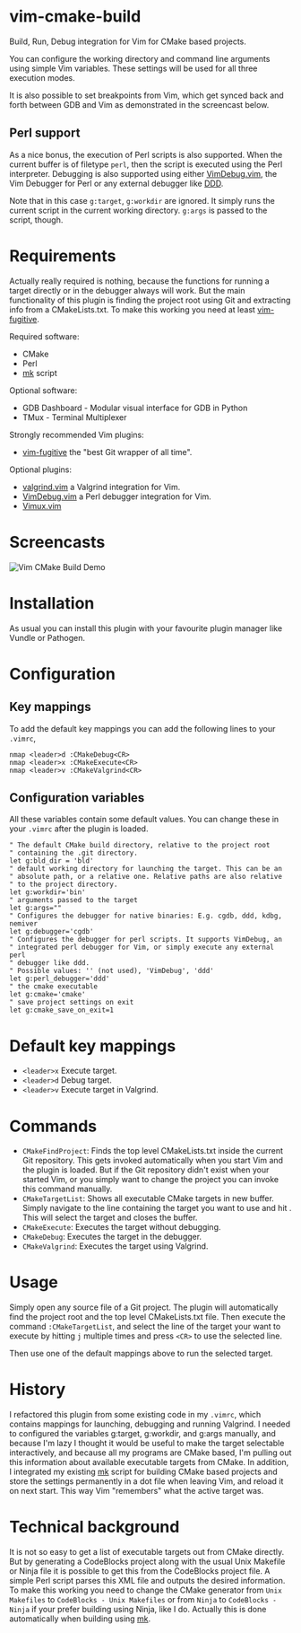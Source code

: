 # vim-cmake-build

Build, Run, Debug integration for Vim for CMake based projects.

You can configure the working directory and command line arguments using
simple Vim variables. These settings will be used for all three execution modes.

It is also possible to set breakpoints from Vim, which get synced back and forth
between GDB and Vim as demonstrated in the screencast below.

## Perl support

As a nice bonus, the execution of Perl scripts is also supported. When the current buffer
is of filetype `perl`, then the script is executed using the Perl interpreter. Debugging
is also supported using either [VimDebug.vim], the Vim Debugger for Perl or any external debugger
like [DDD].

Note that in this case `g:target`, `g:workdir` are ignored. It simply runs the current script
in the current working directory. `g:args` is passed to the script, though.

# Requirements

Actually really required is nothing, because the functions for running a target directly
or in the debugger always will work. But the main functionality of this plugin
is finding the project root using Git and extracting info from a CMakeLists.txt. To make
this working you need at least [vim-fugitive].

Required software:

* CMake
* Perl
* [mk] script

Optional software:

* GDB Dashboard - Modular visual interface for GDB in Python
* TMux - Terminal Multiplexer

Strongly recommended Vim plugins:

* [vim-fugitive] the "best Git wrapper of all time".

Optional plugins:

* [valgrind.vim] a Valgrind integration for Vim.
* [VimDebug.vim] a Perl debugger integration for Vim.
* [Vimux.vim]

[vim-fugitive]: https://github.com/tpope/vim-fugitive
[valgrind.vim]: https://github.com/vim-scripts/valgrind.vim
[VimDebug.vim]: https://github.com/kablamo/VimDebug.vim
[Vimux.vim]: https://github.com/benmills/Vimux.vim
[mk]: https://github.com/gergap/mk
[DDD]: https://www.gnu.org/software/ddd

# Screencasts

![Vim CMake Build Demo][screencast]

# Installation

As usual you can install this plugin with your favourite plugin manager like Vundle or Pathogen.

# Configuration

## Key mappings

To add the default key mappings you can add the following lines to your `.vimrc`,

```Vim script
nmap <leader>d :CMakeDebug<CR>
nmap <leader>x :CMakeExecute<CR>
nmap <leader>v :CMakeValgrind<CR>
```

## Configuration variables

All these variables contain some default values. You can change these in your
`.vimrc` after the plugin is loaded.

```Vim script
" The default CMake build directory, relative to the project root
" containing the .git directory.
let g:bld_dir = 'bld'
" default working directory for launching the target. This can be an
" absolute path, or a relative one. Relative paths are also relative
" to the project directory.
let g:workdir='bin'
" arguments passed to the target
let g:args=""
" Configures the debugger for native binaries: E.g. cgdb, ddd, kdbg, nemiver
let g:debugger='cgdb'
" Configures the debugger for perl scripts. It supports VimDebug, an
" integrated perl debugger for Vim, or simply execute any external perl
" debugger like ddd.
" Possible values: '' (not used), 'VimDebug', 'ddd'
let g:perl_debugger='ddd'
" the cmake executable
let g:cmake='cmake'
" save project settings on exit
let g:cmake_save_on_exit=1
```

# Default key mappings

* `<leader>x` Execute target.
* `<leader>d` Debug target.
* `<leader>v` Execute target in Valgrind.

# Commands

* `CMakeFindProject`: Finds the top level CMakeLists.txt inside the current Git
repository. This gets invoked automatically when you start Vim and the plugin
is loaded.  But if the Git repository didn't exist when your started Vim, or
you simply want to change the project you can invoke this command manually.
* `CMakeTargetList`: Shows all executable CMake targets in new buffer. Simply
navigate to the line containing the target you want to use and hit <CR>.
This will select the target and closes the buffer.
* `CMakeExecute`: Executes the target without debugging.
* `CMakeDebug`: Executes the target in the debugger.
* `CMakeValgrind`: Executes the target using Valgrind.

# Usage

Simply open any source file of a Git project. The plugin will automatically find the project root
and the top level CMakeLists.txt file. Then execute the command `:CMakeTargetList`, and select the line
of the target your want to execute by hitting `j` multiple times and press `<CR>` to use the selected line.

Then use one of the default mappings above to run the selected target.

# History

I refactored this plugin from some existing code in my `.vimrc`, which contains mappings for launching,
debugging and running Valgrind. I needed to configured the variables g:target, g:workdir, and g:args manually,
and because I'm lazy I thought it would be useful to make the target selectable interactively,
and because all my programs are CMake based, I'm pulling out this information about available executable
targets from CMake.
In addition, I integrated my existing [mk] script for building CMake based projects and store the settings
permanently in a dot file when leaving Vim, and reload it on next start. This way Vim "remembers" what
the active target was.

# Technical background

It is not so easy to get a list of executable targets out from CMake directly. But by generating a CodeBlocks project
along with the usual Unix Makefile or Ninja file it is possible to get this from the CodeBlocks project file.
A simple Perl script parses this XML file and outputs the desired information.
To make this working you need to change the CMake generator from `Unix Makefiles` to `CodeBlocks - Unix Makefiles` or
from `Ninja` to `CodeBlocks - Ninja` if your prefer building using Ninja, like I do.
Actually this is done automatically when building using [mk].

[screencast]: https://raw.github.com/gergap/vim-cmake-build/master/doc/vim-cmake-build.gif
